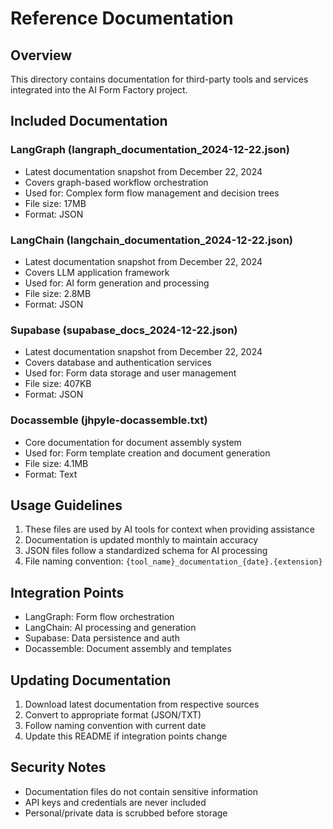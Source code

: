 # Reference Documentation

## Overview

This directory contains documentation for third-party tools and services integrated into the AI Form Factory project.

## Included Documentation

### LangGraph (langraph_documentation_2024-12-22.json)

- Latest documentation snapshot from December 22, 2024
- Covers graph-based workflow orchestration
- Used for: Complex form flow management and decision trees
- File size: 17MB
- Format: JSON

### LangChain (langchain_documentation_2024-12-22.json)

- Latest documentation snapshot from December 22, 2024
- Covers LLM application framework
- Used for: AI form generation and processing
- File size: 2.8MB
- Format: JSON

### Supabase (supabase_docs_2024-12-22.json)

- Latest documentation snapshot from December 22, 2024
- Covers database and authentication services
- Used for: Form data storage and user management
- File size: 407KB
- Format: JSON

### Docassemble (jhpyle-docassemble.txt)

- Core documentation for document assembly system
- Used for: Form template creation and document generation
- File size: 4.1MB
- Format: Text

## Usage Guidelines

1. These files are used by AI tools for context when providing assistance
2. Documentation is updated monthly to maintain accuracy
3. JSON files follow a standardized schema for AI processing
4. File naming convention: `{tool_name}_documentation_{date}.{extension}`

## Integration Points

- LangGraph: Form flow orchestration
- LangChain: AI processing and generation
- Supabase: Data persistence and auth
- Docassemble: Document assembly and templates

## Updating Documentation

1. Download latest documentation from respective sources
2. Convert to appropriate format (JSON/TXT)
3. Follow naming convention with current date
4. Update this README if integration points change

## Security Notes

- Documentation files do not contain sensitive information
- API keys and credentials are never included
- Personal/private data is scrubbed before storage

